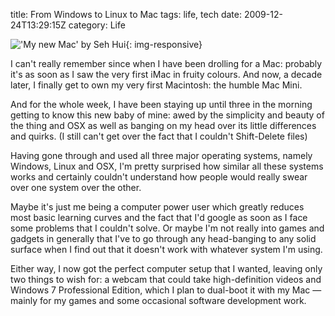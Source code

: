 title: From Windows to Linux to Mac
tags: life, tech
date: 2009-12-24T13:29:15Z
category: Life

!['My new Mac' by Seh Hui]({static}/images/2009/12/Photo-0161.jpg){: img-responsive}

I can't really remember since when I have been drolling for a Mac: probably it's as soon as I saw the very first iMac in fruity colours. And now, a decade later, I finally get to own my very first Macintosh: the humble Mac Mini.

And for the whole week, I have been staying up until three in the morning getting to know this new baby of mine: awed by the simplicity and beauty of the thing and OSX as well as banging on my head over its little differences and quirks. (I still can't get over the fact that I couldn't Shift-Delete files)

Having gone through and used all three major operating systems, namely Windows, Linux and OSX, I'm pretty surprised how similar all these systems works and certainly couldn't understand how people would really swear over one system over the other.

Maybe it's just me being a computer power user which greatly reduces most basic learning curves and the fact that I'd google as soon as I face some problems that I couldn't solve. Or maybe I'm not really into games and gadgets in generally that I've to go through any head-banging to any solid surface when I find out that it doesn't work with whatever system I'm using.

Either way, I now got the perfect computer setup that I wanted, leaving only two things to wish for: a webcam that could take high-definition videos and Windows 7 Professional Edition, which I plan to dual-boot it with my Mac — mainly for my games and some occasional software development work.
